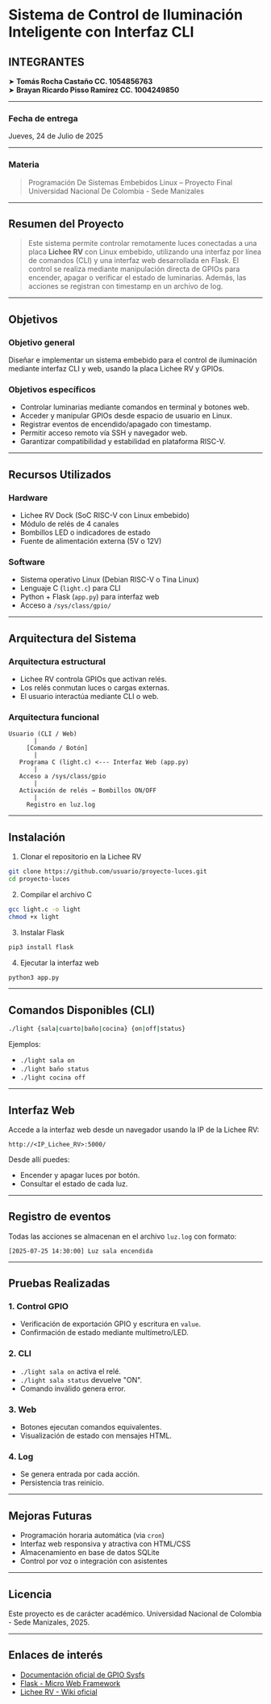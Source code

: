 # Sistema de Control de Iluminación Inteligente con Interfaz CLI 

## INTEGRANTES

 ➤   **Tomás Rocha Castaño CC. 1054856763**  
 ➤   **Brayan Ricardo Pisso Ramírez CC. 1004249850** 

---

### Fecha de entrega

Jueves, 24 de Julio de 2025 

---

### Materia

> Programación De Sistemas Embebidos Linux – Proyecto Final  
> Universidad Nacional De Colombia - Sede Manizales

---

## Resumen del Proyecto

>Este sistema permite controlar remotamente luces conectadas a una placa **Lichee RV** con Linux embebido, utilizando una interfaz por línea de comandos (CLI) y una interfaz web desarrollada en Flask. El control se realiza mediante manipulación directa de GPIOs para encender, apagar o verificar el estado de luminarias. Además, las acciones se registran con timestamp en un archivo de log.

---

## Objetivos

### Objetivo general

Diseñar e implementar un sistema embebido para el control de iluminación mediante interfaz CLI y web, usando la placa Lichee RV y GPIOs.

### Objetivos específicos

* Controlar luminarias mediante comandos en terminal y botones web.
* Acceder y manipular GPIOs desde espacio de usuario en Linux.
* Registrar eventos de encendido/apagado con timestamp.
* Permitir acceso remoto vía SSH y navegador web.
* Garantizar compatibilidad y estabilidad en plataforma RISC-V.

---

## Recursos Utilizados

### Hardware

* Lichee RV Dock (SoC RISC-V con Linux embebido)
* Módulo de relés de 4 canales
* Bombillos LED o indicadores de estado
* Fuente de alimentación externa (5V o 12V)

### Software

* Sistema operativo Linux (Debian RISC-V o Tina Linux)
* Lenguaje C (`light.c`) para CLI
* Python + Flask (`app.py`) para interfaz web
* Acceso a `/sys/class/gpio/`

---

## Arquitectura del Sistema

### Arquitectura estructural

* Lichee RV controla GPIOs que activan relés.
* Los relés conmutan luces o cargas externas.
* El usuario interactúa mediante CLI o web.

### Arquitectura funcional

```plaintext
Usuario (CLI / Web)
       |
     [Comando / Botón]
       |
   Programa C (light.c) <--- Interfaz Web (app.py)
       |
   Acceso a /sys/class/gpio
       |
   Activación de relés → Bombillos ON/OFF
       |
     Registro en luz.log
```

---

## Instalación

1. Clonar el repositorio en la Lichee RV

```bash
git clone https://github.com/usuario/proyecto-luces.git
cd proyecto-luces
```

2. Compilar el archivo C

```bash
gcc light.c -o light
chmod +x light
```

3. Instalar Flask

```bash
pip3 install flask
```

4. Ejecutar la interfaz web

```bash
python3 app.py
```

---

## Comandos Disponibles (CLI)

```bash
./light {sala|cuarto|baño|cocina} {on|off|status}
```

Ejemplos:

* `./light sala on`
* `./light baño status`
* `./light cocina off`

---

## Interfaz Web

Accede a la interfaz web desde un navegador usando la IP de la Lichee RV:

```
http://<IP_Lichee_RV>:5000/
```

Desde allí puedes:

* Encender y apagar luces por botón.
* Consultar el estado de cada luz.

---

## Registro de eventos

Todas las acciones se almacenan en el archivo `luz.log` con formato:

```text
[2025-07-25 14:30:00] Luz sala encendida
```

---

## Pruebas Realizadas

### 1. Control GPIO

* Verificación de exportación GPIO y escritura en `value`.
* Confirmación de estado mediante multímetro/LED.

### 2. CLI

* `./light sala on` activa el relé.
* `./light sala status` devuelve "ON".
* Comando inválido genera error.

### 3. Web

* Botones ejecutan comandos equivalentes.
* Visualización de estado con mensajes HTML.

### 4. Log

* Se genera entrada por cada acción.
* Persistencia tras reinicio.

---

## Mejoras Futuras

* Programación horaria automática (via `cron`)
* Interfaz web responsiva y atractiva con HTML/CSS
* Almacenamiento en base de datos SQLite
* Control por voz o integración con asistentes

---

## Licencia

Este proyecto es de carácter académico. Universidad Nacional de Colombia - Sede Manizales, 2025.

---

## Enlaces de interés

* [Documentación oficial de GPIO Sysfs](https://www.kernel.org/doc/Documentation/gpio/sysfs.txt)
* [Flask - Micro Web Framework](https://flask.palletsprojects.com/)
* [Lichee RV - Wiki oficial](https://wiki.sipeed.com/hardware/en/lichee/licheerv/)
